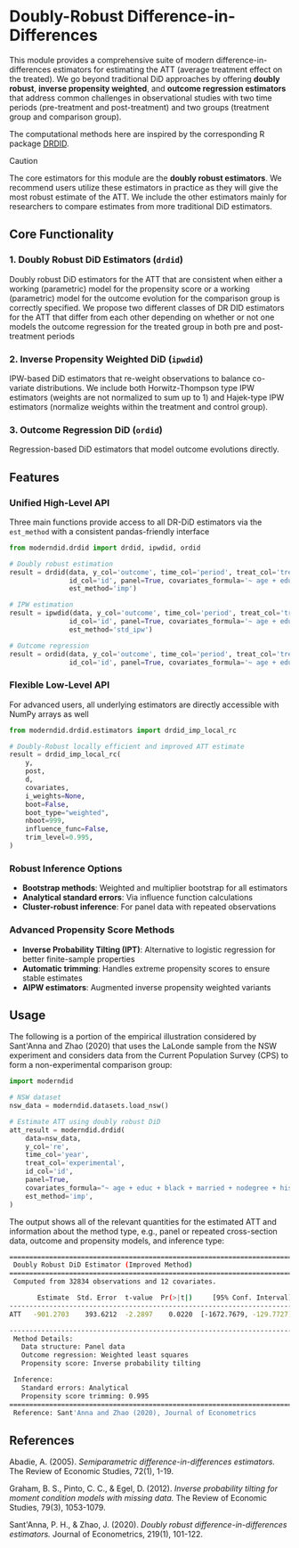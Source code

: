 # Doubly-Robust Difference-in-Differences

This module provides a comprehensive suite of modern difference-in-differences estimators for estimating the ATT (average treatment effect on the treated). We go beyond traditional DiD approaches by offering **doubly robust**, **inverse propensity weighted**, and **outcome regression estimators** that address common challenges in observational studies with two time periods (pre-treatment and post-treatment) and two groups (treatment group and comparison group).

The computational methods here are inspired by the corresponding R package [DRDID](https://github.com/pedrohcgs/drdid).

> [!CAUTION]
> The core estimators for this module are the **doubly robust estimators**. We recommend users utilize these estimators in practice as they will give the most robust estimate of the ATT. We include the other estimators mainly for researchers to compare estimates from more traditional DiD estimators.

## Core Functionality

### 1. **Doubly Robust DiD Estimators** (`drdid`)

Doubly robust DiD estimators for the ATT that are consistent when either a working (parametric) model for the propensity score or a working (parametric) model for the outcome evolution for the comparison group is correctly specified. We propose two different classes of DR DID estimators for the ATT that differ from each other depending on whether or not one models the outcome regression for the treated group in both pre and post-treatment periods

### 2. **Inverse Propensity Weighted DiD** (`ipwdid`)

IPW-based DiD estimators that re-weight observations to balance co-variate distributions. We include both Horwitz-Thompson type IPW estimators (weights are not normalized to sum up to 1) and Hajek-type IPW estimators (normalize weights within the treatment and control group).

### 3. **Outcome Regression DiD** (`ordid`)

Regression-based DiD estimators that model outcome evolutions directly.

## Features

### Unified High-Level API

Three main functions provide access to all DR-DiD estimators via the `est_method` with a consistent pandas-friendly interface

```python
from moderndid.drdid import drdid, ipwdid, ordid

# Doubly robust estimation
result = drdid(data, y_col='outcome', time_col='period', treat_col='treated',
               id_col='id', panel=True, covariates_formula='~ age + education + income',
               est_method='imp')

# IPW estimation
result = ipwdid(data, y_col='outcome', time_col='period', treat_col='treated',
               id_col='id', panel=True, covariates_formula='~ age + education + income',
               est_method='std_ipw')

# Outcome regression
result = ordid(data, y_col='outcome', time_col='period', treat_col='treated',
               id_col='id', panel=True, covariates_formula='~ age + education + income')
```

### Flexible Low-Level API

For advanced users, all underlying estimators are directly accessible with NumPy arrays as well

```python
from moderndid.drdid.estimators import drdid_imp_local_rc

# Doubly-Robust locally efficient and improved ATT estimate
result = drdid_imp_local_rc(
    y,
    post,
    d,
    covariates,
    i_weights=None,
    boot=False,
    boot_type="weighted",
    nboot=999,
    influence_func=False,
    trim_level=0.995,
)
```

### Robust Inference Options

- **Bootstrap methods**: Weighted and multiplier bootstrap for all estimators
- **Analytical standard errors**: Via influence function calculations
- **Cluster-robust inference**: For panel data with repeated observations

### Advanced Propensity Score Methods

- **Inverse Probability Tilting (IPT)**: Alternative to logistic regression for better finite-sample properties
- **Automatic trimming**: Handles extreme propensity scores to ensure stable estimates
- **AIPW estimators**: Augmented inverse propensity weighted variants

## Usage

The following is a portion of the empirical illustration considered by Sant'Anna and Zhao (2020) that uses the LaLonde sample from the NSW experiment and considers data from the Current Population Survey (CPS) to form a non-experimental comparison group:

```python
import moderndid

# NSW dataset
nsw_data = moderndid.datasets.load_nsw()

# Estimate ATT using doubly robust DiD
att_result = moderndid.drdid(
    data=nsw_data,
    y_col='re',
    time_col='year',
    treat_col='experimental',
    id_col='id',
    panel=True,
    covariates_formula="~ age + educ + black + married + nodegree + hisp + re74",
    est_method='imp',
)
```

The output shows all of the relevant quantities for the estimated ATT and information about the method type, e.g., panel or repeated cross-section data, outcome and propensity models, and inference type:

```bash
=======================================================================
 Doubly Robust DiD Estimator (Improved Method)
=======================================================================
 Computed from 32834 observations and 12 covariates.

       Estimate  Std. Error  t-value  Pr(>|t|)     [95% Conf. Interval]
-----------------------------------------------------------------------
ATT   -901.2703    393.6212  -2.2897    0.0220  [-1672.7679, -129.7727]

-----------------------------------------------------------------------
 Method Details:
   Data structure: Panel data
   Outcome regression: Weighted least squares
   Propensity score: Inverse probability tilting

 Inference:
   Standard errors: Analytical
   Propensity score trimming: 0.995
=======================================================================
 Reference: Sant'Anna and Zhao (2020), Journal of Econometrics
 ```

## References

Abadie, A. (2005). *Semiparametric difference-in-differences estimators.*
The Review of Economic Studies, 72(1), 1-19.

Graham, B. S., Pinto, C. C., & Egel, D. (2012). *Inverse probability tilting for moment condition models with missing data.*
The Review of Economic Studies, 79(3), 1053-1079.

Sant'Anna, P. H., & Zhao, J. (2020). *Doubly robust difference-in-differences estimators.*
Journal of Econometrics, 219(1), 101-122.
